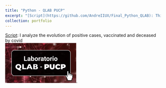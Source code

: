 ```yaml
---
title: "Python - QLAB PUCP"
excerpt: "[Script](https://github.com/AndreIIUX/Final_Python_QLAB): This is my final project for the Python summer course. I analyzed a friendly database on astronauts. <br/><img src='/images/500x300.png'>"
collection: portfolio
---
```

[Script](https://github.com/AndreIIUX/Final_Python_QLAB): I analyze the evolution of positive cases, vaccinated and deceased by covid 
<br/><img src='/images/qlab.jpg'>.

